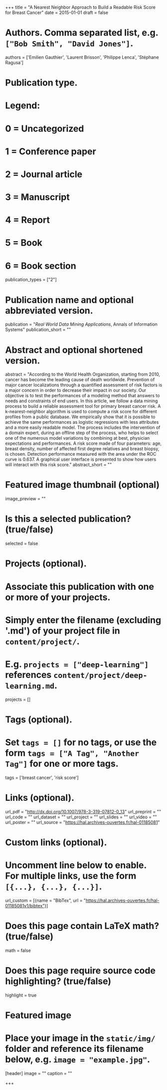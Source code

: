 +++
title = "A Nearest Neighbor Approach to Build a Readable Risk Score for Breast Cancer"
date = 2015-01-01
draft = false

# Authors. Comma separated list, e.g. `["Bob Smith", "David Jones"]`.
authors = ['Emilien Gauthier', 'Laurent Brisson', 'Philippe Lenca', 'Stéphane Ragusa']

# Publication type.
# Legend:
# 0 = Uncategorized
# 1 = Conference paper
# 2 = Journal article
# 3 = Manuscript
# 4 = Report
# 5 = Book
# 6 = Book section
publication_types = ["2"]

# Publication name and optional abbreviated version.
publication = "*Real World Data Mining Applications*, Annals of Information Systems"
publication_short = ""

# Abstract and optional shortened version.
abstract = "According to the World Health Organization, starting from 2010, cancer has become the leading cause of death worldwide. Prevention of major cancer localizations through a quantified assessment of risk factors is a major concern in order to decrease their impact in our society. Our objective is to test the performances of a modeling method that answers to needs and constraints of end users. In this article, we follow a data mining process to build a reliable assessment tool for primary breast cancer risk. A k-nearest-neighbor algorithm is used to compute a risk score for different profiles from a public database. We empirically show that it is possible to achieve the same performances as logistic regressions with less attributes and a more easily readable model. The process includes the intervention of a domain expert, during an offline step of the process, who helps to select one of the numerous model variations by combining at best, physician expectations and performances. A risk score made of four parameters: age, breast density, number of affected first degree relatives and breast biopsy, is chosen. Detection performance measured with the area under the ROC curve is 0.637. A graphical user interface is presented to show how users will interact with this risk score."
abstract_short = ""

# Featured image thumbnail (optional)
image_preview = ""

# Is this a selected publication? (true/false)
selected = false

# Projects (optional).
#   Associate this publication with one or more of your projects.
#   Simply enter the filename (excluding '.md') of your project file in `content/project/`.
#   E.g. `projects = ["deep-learning"]` references `content/project/deep-learning.md`.
projects = []

# Tags (optional).
#   Set `tags = []` for no tags, or use the form `tags = ["A Tag", "Another Tag"]` for one or more tags.
tags = ['breast cancer', 'risk score']

# Links (optional).
url_pdf = "http://dx.doi.org/10.1007/978-3-319-07812-0_13"
url_preprint = ""
url_code = ""
url_dataset = ""
url_project = ""
url_slides = ""
url_video = ""
url_poster = ""
url_source = "https://hal.archives-ouvertes.fr/hal-01185081"

# Custom links (optional).
#   Uncomment line below to enable. For multiple links, use the form `[{...}, {...}, {...}]`.
url_custom = [{name = "BibTex", url = "https://hal.archives-ouvertes.fr/hal-01185081v1/bibtex"}]

# Does this page contain LaTeX math? (true/false)
math = false

# Does this page require source code highlighting? (true/false)
highlight = true

# Featured image
# Place your image in the `static/img/` folder and reference its filename below, e.g. `image = "example.jpg"`.
[header]
image = ""
caption = ""

+++
